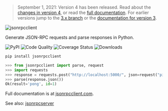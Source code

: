 > September 1, 2021: Version 4 has been released. Read about the [changes in
> version 4](https://composed.blog/jsonrpcclient-4-changes), or read the [full
> documentation](https://www.jsonrpcclient.com/).
> For earlier versions jump to the [3.x
> branch](https://github.com/explodinglabs/jsonrpcclient/tree/3.x) or the
> [documentation for version 3](https://www.jsonrpcclient.com/en/3.3.6/).

<img
    alt="jsonrpcclient"
    style="margin: 0 auto;"
    src="https://github.com/explodinglabs/jsonrpcclient/blob/main/docs/logo.png?raw=true"
/>

Generate JSON-RPC requests and parse responses in Python.

![PyPI](https://img.shields.io/pypi/v/jsonrpcclient.svg)
![Code Quality](https://github.com/explodinglabs/jsonrpcclient/actions/workflows/code-quality.yml/badge.svg)
![Coverage Status](https://coveralls.io/repos/github/explodinglabs/jsonrpcclient/badge.svg?branch=main)
![Downloads](https://img.shields.io/pypi/dm/jsonrpcclient.svg)

```sh
pip install jsonrpcclient
```

```python
>>> from jsonrpcclient import parse, request
>>> import requests
>>> response = requests.post("http://localhost:5000/", json=request("ping"))
>>> parse(response.json())
Ok(result='pong', id=1)
```

Full documentation is at [jsonrpcclient.com](https://www.jsonrpcclient.com/).

See also: [jsonrpcserver](https://github.com/explodinglabs/jsonrpcserver)
